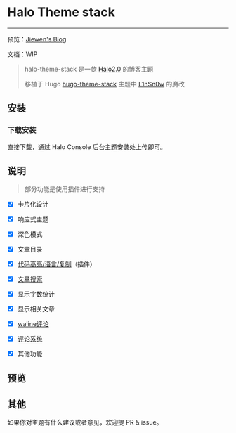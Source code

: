 # Halo Theme stack

---

预览：[Jiewen's Blog](http://liuzhihang.com/)

文档：WIP
> halo-theme-stack 是一款 [Halo2.0](https://github.com/halo-dev/halo) 的博客主题
>
> 移植于 Hugo  [hugo-theme-stack](https://github.com/CaiJimmy/hugo-theme-stack)
> 主题中 [L1nSn0w](https://blog.linsnow.cn/) 的魔改

## 安裝

### 下载安装
直接下载，通过 Halo Console 后台主题安装处上传即可。

## 说明
> 部分功能是使用插件进行支持

- [x] 卡片化设计
- [x] 响应式主题
- [x] 深色模式
- [X] 文章目录
- [X] [代码高亮/语言/复制](https://github.com/halo-sigs/plugin-highlightjs)（插件）
- [x] [文章搜索](https://github.com/halo-sigs/plugin-search-widget)
- [x] 显示字数统计
- [x] 显示相关文章
- [x] [waline评论](https://waline.js.org/)
- [X] [评论系统](https://github.com/halo-sigs/plugin-comment-widget)
- [x] 其他功能


## 预览


## 其他

如果你对主题有什么建议或者意见，欢迎提 PR & issue。

